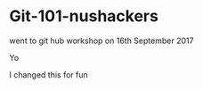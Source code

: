 # Git-101-nushackers


went to git hub workshop on 16th September 2017

Yo 
 
I changed this for fun